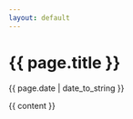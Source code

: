 ```yaml
---
layout: default
---
```

<!--contenido de layout: post de la carpeta _posts-->
<h1>{{ page.title }}</h1>
<p class="meta">{{ page.date | date_to_string }}</p>
<div class="post">
  {{ content }}
</div>
